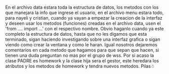 En el archivo data estara toda la estructura de datos, los metodos con los que manejara la info que ingrese el usuario, en el archivo menu estara todo, para nayeli y cristian,
cuando ya vayan a empezar la creacion de la interfaz y deseen usar los metodos (funciones) creadas en el archivo data, usen el 'from .... import ...' con el respectivo nombre.
Obvio haganlo cuando ya este completo la estructura de datos, hasta que no les digamos que esta terminado, sigan haciendo investigando sobre una interfaz grafica o sigan viendo
como crear la ventana y como le haran. Igual nosotros dejaremos comentarios en cada metodo que hagamos para que sepan que hacen, si tienen una duda preguntan no mas por el grupo
de wss. Por si acaso la clase PADRE es homework y la clase hija sera el gestor, este heredara los atributos y los metodos de homework y tendra nuevos metodos. Pilas☃︎
